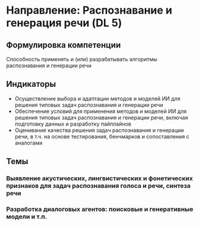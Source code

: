 # Направление: Распознавание и генерация речи (DL 5)
## Формулировка компетенции
Способность применять и (или) разрабатывать алгоритмы распознавания и генерации речи
## Индикаторы
* Осуществление выбора и адаптации методов и моделей ИИ для решения типовых задач распознавания и генерации речи
* Обеспечение условий для применения методов и моделей ИИ для решения типовых задач распознавания и генерации речи, включая подготовку данных и разработку пайплайнов
* Оценивание качества решения задач распознавания и генерации речи, в т.ч. на основе тестирования, бенчмарков и сопоставления с аналогами
## Темы
### Выявление акустических, лингвистических и фонетических признаков для задач распознавания голоса и речи, синтеза речи
### Разработка диалоговых агентов: поисковые и генеративные модели и т.п.
